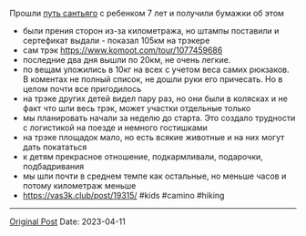 Прошли [путь сантьяго](https://www.gronze.com/camino-ingles) с ребенком 7 лет и получили бумажки об этом
- были прения сторон из-за километража, но штампы поставили и сертефикат выдали - показал 105км на трэкере
- сам трэк https://www.komoot.com/tour/1077459686
- последние два дня вышли по 20км, не очень легкие.
- по вещам уложились в 10кг на всех с учетом веса самих рюкзаков. В коментах не полный список, не дошли руки его причесать. Но в целом почти все пригодилось
- на трэке других детей видел пару раз, но они были в колясках и не факт что шли весь трэк, может участки отдельные только
- мы планировать начали за неделю до старта. Это создало трудности с логистикой на поезде и немного гостишками
- на трэке площадок мало, но есть всякие животные и на них могут дать покататься 
- к детям прекрасное отношение, подкармливали, подарочки, подбадривания
- мы шли почти в среднем темпе как остальные, но меньше часов и потому километраж  меньше
- https://vas3k.club/post/19315/
#kids #camino #hiking

---
[Original Post](https://t.me/lev2tarragona/1095)
Date: 2023-04-11
